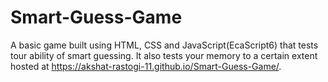 # Smart-Guess-Game
A basic game built using HTML, CSS and JavaScript(EcaScript6) that tests tour ability of smart guessing. It also tests your memory to a certain extent hosted at https://akshat-rastogi-11.github.io/Smart-Guess-Game/.
